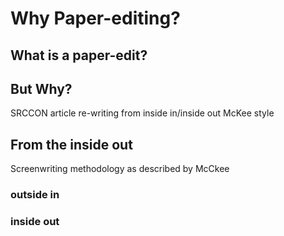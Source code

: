 # Why Paper-editing?

## What is a paper-edit?


## But Why?

 SRCCON article re-writing from inside in/inside out McKee style 


<!-- slide 21 -->

## From the inside out 
Screenwriting methodology as described by McCkee

### outside in 


### inside out 
